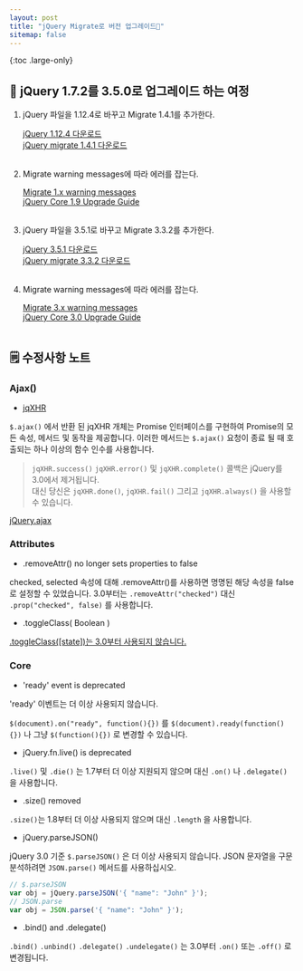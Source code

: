 ```yaml
---
layout: post
title: "jQuery Migrate로 버전 업그레이드🐡"
sitemap: false
---
```


{:toc .large-only}

## 🚃 jQuery 1.7.2를 3.5.0로 업그레이드 하는 여정

1. jQuery 파일을 1.12.4로 바꾸고 Migrate 1.4.1를 추가한다.

   [jQuery 1.12.4 다운로드](https://blog.jquery.com/2016/05/20/jquery-1-12-4-and-2-2-4-released/)<br/>
   [jQuery migrate 1.4.1 다운로드](https://code.jquery.com/jquery/#jquery-migrate-all)
   <br/><br/>

2. Migrate warning messages에 따라 에러를 잡는다.

   [Migrate 1.x warning messages](https://github.com/jquery/jquery-migrate/blob/1.x-stable/warnings.md)<br/>
   [jQuery Core 1.9 Upgrade Guide](https://jquery.com/upgrade-guide/1.9/)
   <br/><br/>

3. jQuery 파일을 3.5.1로 바꾸고 Migrate 3.3.2를 추가한다.

   [jQuery 3.5.1 다운로드](https://jquery.com/download/)<br/>
   [jQuery migrate 3.3.2 다운로드](https://github.com/jquery/jquery-migrate/#download)
   <br/><br/>

4. Migrate warning messages에 따라 에러를 잡는다.

   [Migrate 3.x warning messages](https://github.com/jquery/jquery-migrate/blob/master/warnings.md)<br/>
   [jQuery Core 3.0 Upgrade Guide](https://jquery.com/upgrade-guide/3.0/)
   <br/><br/>

## 🗒 수정사항 노트

### Ajax()

- [jqXHR](https://jquery.com/upgrade-guide/3.0/#ajax)

`$.ajax()` 에서 반환 된 jqXHR 개체는 Promise 인터페이스를 구현하여 Promise의 모든 속성, 메서드 및 동작을 제공합니다.
이러한 메서드는 `$.ajax()` 요청이 종료 될 때 호출되는 하나 이상의 함수 인수를 사용합니다.

> `jqXHR.success()` `jqXHR.error()` 및 `jqXHR.complete()` 콜백은 jQuery를 3.0에서 제거됩니다.<br/>대신 당신은 `jqXHR.done()`, `jqXHR.fail()` 그리고 `jqXHR.always()` 을 사용할 수 있습니다.

[jQuery.ajax](https://api.jquery.com/jQuery.ajax/)

### Attributes

- .removeAttr() no longer sets properties to false

checked, selected 속성에 대해 .removeAttr()를 사용하면 명명된 해당 속성을 false로 설정할 수 있었습니다.
3.0부터는 `.removeAttr("checked")` 대신 `.prop("checked", false)` 를 사용합니다.

- .toggleClass( Boolean )

[.toggleClass([state])는 3.0부터 사용되지 않습니다.](https://api.jquery.com/toggleclass/#toggleClass2)

### Core

- 'ready' event is deprecated

'ready' 이벤트는 더 이상 사용되지 않습니다.

`$(document).on("ready", function(){})` 를 `$(document).ready(function(){})` 나 그냥 `$(function(){})` 로 변경할 수 있습니다.

- jQuery.fn.live() is deprecated

`.live()` 및 `.die()` 는 1.7부터 더 이상 지원되지 않으며 대신 `.on()` 나 `.delegate()` 을 사용합니다.

- .size() removed

`.size()`는 1.8부터 더 이상 사용되지 않으며 대신 `.length` 을 사용합니다.

- jQuery.parseJSON()

jQuery 3.0 기준 `$.parseJSON()` 은 더 이상 사용되지 않습니다. JSON 문자열을 구문 분석하려면 `JSON.parse()` 메서드를 사용하십시오.

```js
// $.parseJSON
var obj = jQuery.parseJSON('{ "name": "John" }');
// JSON.parse
var obj = JSON.parse('{ "name": "John" }');
```

- .bind() and .delegate()

`.bind()` `.unbind()` `.delegate()` `.undelegate()` 는 3.0부터 `.on()` 또는 `.off()` 로 변경됩니다.
